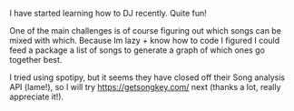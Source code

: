 I have started learning how to DJ recently. Quite fun!

One of the main challenges is of course figuring out which songs can be mixed with which. Because Im lazy + know how to code I figured I could feed a package a list of songs to generate a graph of which ones go together best.

I tried using spotipy, but it seems they have closed off their Song analysis API (lame!), so I will try https://getsongkey.com/ next (thanks a lot, really appreciate it!).
